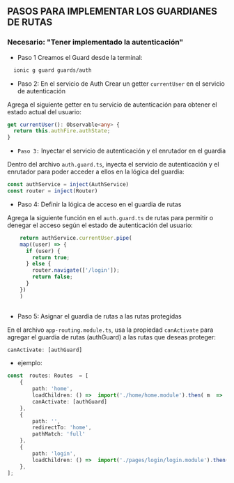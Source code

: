 
##  PASOS PARA IMPLEMENTAR LOS  GUARDIANES DE RUTAS

### Necesario: "Tener implementado la autenticación"

- Paso 1 Creamos el Guard desde la terminal:

```bash
  ionic g guard guards/auth
```
- Paso 2: En el servicio de Auth Crear un getter `currentUser` en el servicio de autenticación

Agrega el siguiente getter en tu servicio de autenticación para obtener el estado actual del usuario:

  ```ts
  get currentUser(): Observable<any> {
    return this.authFire.authState;
  }
```
- `Paso 3:` Inyectar el servicio de autenticación y el enrutador en el guardia

Dentro del archivo `auth.guard.ts`, inyecta el servicio de autenticación y el enrutador para poder acceder a ellos en la lógica del guardia:

  ``` ts
  const authService = inject(AuthService)
  const router = inject(Router)
```
- Paso 4: Definir la lógica de acceso en el guardia de rutas

Agrega la siguiente función en el `auth.guard.ts` de rutas para permitir o denegar el acceso según el estado de autenticación del usuario:
```ts
    return authService.currentUser.pipe(
    map((user) => {
      if (user) {
        return true;
      } else {
        router.navigate(['/login']);
        return false;
      }
    })
    )
  
```
- Paso 5: Asignar el guardia de rutas a las rutas protegidas

En el archivo `app-routing.module.ts`, usa la propiedad `canActivate` para agregar el guardia de rutas (authGuard) a las rutas que deseas proteger:

```ts
canActivate: [authGuard]
```

- ejemplo: 
```ts
const  routes: Routes  = [
	{
		path: 'home',
		loadChildren: () =>  import('./home/home.module').then( m  =>  		m.HomePageModule),
		canActivate: [authGuard]
	},
	{
		path: '',
		redirectTo: 'home',
		pathMatch: 'full'
	},
	{
		path: 'login',
		loadChildren: () =>  import('./pages/login/login.module').then( m  =>  m.LoginPageModule)
	},
];
```
